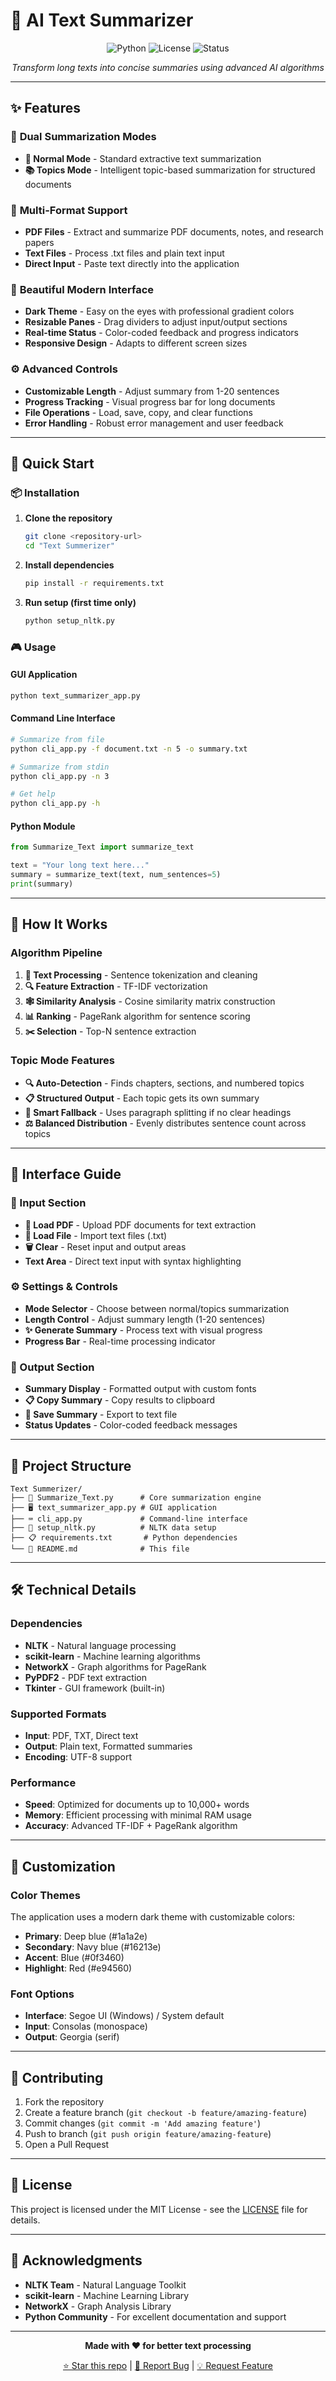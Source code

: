 # 🤖 AI Text Summarizer

<div align="center">

![Python](https://img.shields.io/badge/Python-3.8+-blue.svg)
![License](https://img.shields.io/badge/License-MIT-green.svg)
![Status](https://img.shields.io/badge/Status-Active-brightgreen.svg)

*Transform long texts into concise summaries using advanced AI algorithms*

</div>

---

## ✨ Features

### 🎯 **Dual Summarization Modes**
- **📝 Normal Mode** - Standard extractive text summarization
- **📚 Topics Mode** - Intelligent topic-based summarization for structured documents

### 📄 **Multi-Format Support**
- **PDF Files** - Extract and summarize PDF documents, notes, and research papers
- **Text Files** - Process .txt files and plain text input
- **Direct Input** - Paste text directly into the application

### 🎨 **Beautiful Modern Interface**
- **Dark Theme** - Easy on the eyes with professional gradient colors
- **Resizable Panes** - Drag dividers to adjust input/output sections
- **Real-time Status** - Color-coded feedback and progress indicators
- **Responsive Design** - Adapts to different screen sizes

### ⚙️ **Advanced Controls**
- **Customizable Length** - Adjust summary from 1-20 sentences
- **Progress Tracking** - Visual progress bar for long documents
- **File Operations** - Load, save, copy, and clear functions
- **Error Handling** - Robust error management and user feedback

---

## 🚀 Quick Start

### 📦 Installation

1. **Clone the repository**
   ```bash
   git clone <repository-url>
   cd "Text Summerizer"
   ```

2. **Install dependencies**
   ```bash
   pip install -r requirements.txt
   ```

3. **Run setup (first time only)**
   ```bash
   python setup_nltk.py
   ```

### 🎮 Usage

#### **GUI Application**
```bash
python text_summarizer_app.py
```

#### **Command Line Interface**
```bash
# Summarize from file
python cli_app.py -f document.txt -n 5 -o summary.txt

# Summarize from stdin
python cli_app.py -n 3

# Get help
python cli_app.py -h
```

#### **Python Module**
```python
from Summarize_Text import summarize_text

text = "Your long text here..."
summary = summarize_text(text, num_sentences=5)
print(summary)
```

---

## 🎯 How It Works

### **Algorithm Pipeline**
1. **📖 Text Processing** - Sentence tokenization and cleaning
2. **🔍 Feature Extraction** - TF-IDF vectorization
3. **🕸️ Similarity Analysis** - Cosine similarity matrix construction
4. **📊 Ranking** - PageRank algorithm for sentence scoring
5. **✂️ Selection** - Top-N sentence extraction

### **Topic Mode Features**
- **🔍 Auto-Detection** - Finds chapters, sections, and numbered topics
- **📋 Structured Output** - Each topic gets its own summary
- **🔄 Smart Fallback** - Uses paragraph splitting if no clear headings
- **⚖️ Balanced Distribution** - Evenly distributes sentence count across topics

---

## 📱 Interface Guide

### **📝 Input Section**
- **📄 Load PDF** - Upload PDF documents for text extraction
- **📁 Load File** - Import text files (.txt)
- **🗑️ Clear** - Reset input and output areas
- **Text Area** - Direct text input with syntax highlighting

### **⚙️ Settings & Controls**
- **Mode Selector** - Choose between normal/topics summarization
- **Length Control** - Adjust summary length (1-20 sentences)
- **✨ Generate Summary** - Process text with visual progress
- **Progress Bar** - Real-time processing indicator

### **📄 Output Section**
- **Summary Display** - Formatted output with custom fonts
- **📋 Copy Summary** - Copy results to clipboard
- **💾 Save Summary** - Export to text file
- **Status Updates** - Color-coded feedback messages

---

## 📁 Project Structure

```
Text Summerizer/
├── 📄 Summarize_Text.py      # Core summarization engine
├── 🖥️ text_summarizer_app.py # GUI application
├── ⌨️ cli_app.py             # Command-line interface
├── 🔧 setup_nltk.py          # NLTK data setup
├── 📋 requirements.txt       # Python dependencies
└── 📖 README.md              # This file
```

---

## 🛠️ Technical Details

### **Dependencies**
- **NLTK** - Natural language processing
- **scikit-learn** - Machine learning algorithms
- **NetworkX** - Graph algorithms for PageRank
- **PyPDF2** - PDF text extraction
- **Tkinter** - GUI framework (built-in)

### **Supported Formats**
- **Input**: PDF, TXT, Direct text
- **Output**: Plain text, Formatted summaries
- **Encoding**: UTF-8 support

### **Performance**
- **Speed**: Optimized for documents up to 10,000+ words
- **Memory**: Efficient processing with minimal RAM usage
- **Accuracy**: Advanced TF-IDF + PageRank algorithm

---

## 🎨 Customization

### **Color Themes**
The application uses a modern dark theme with customizable colors:
- **Primary**: Deep blue (#1a1a2e)
- **Secondary**: Navy blue (#16213e)
- **Accent**: Blue (#0f3460)
- **Highlight**: Red (#e94560)

### **Font Options**
- **Interface**: Segoe UI (Windows) / System default
- **Input**: Consolas (monospace)
- **Output**: Georgia (serif)

---

## 🤝 Contributing

1. Fork the repository
2. Create a feature branch (`git checkout -b feature/amazing-feature`)
3. Commit changes (`git commit -m 'Add amazing feature'`)
4. Push to branch (`git push origin feature/amazing-feature`)
5. Open a Pull Request

---

## 📄 License

This project is licensed under the MIT License - see the [LICENSE](LICENSE) file for details.

---

## 🙏 Acknowledgments

- **NLTK Team** - Natural Language Toolkit
- **scikit-learn** - Machine Learning Library
- **NetworkX** - Graph Analysis Library
- **Python Community** - For excellent documentation and support

---

<div align="center">

**Made with ❤️ for better text processing**

[⭐ Star this repo](https://github.com/sumanthks-01/Text-Summarizer) | [🐛 Report Bug](https://github.com/sumanthks-01/Text-Summarizer/issues) | [💡 Request Feature](https://github.com/sumanthks-01/Text-Summarizer/issues)

</div>